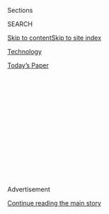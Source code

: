 <div id="app">

<div>

<div>

<div>

<div class="NYTAppHideMasthead css-1q2w90k e1suatyy0">

<div class="section css-ui9rw0 e1suatyy2">

<div class="css-eph4ug er09x8g0">

<div class="css-6n7j50">

</div>

<span class="css-1dv1kvn">Sections</span>

<div class="css-10488qs">

<span class="css-1dv1kvn">SEARCH</span>

</div>

[Skip to content](#site-content)[Skip to site
index](#site-index)

</div>

<div id="masthead-section-label" class="css-1wr3we4 eaxe0e00">

[Technology](https://www.nytimes.com/section/technology)

</div>

<div class="css-10698na e1huz5gh0">

</div>

</div>

<div id="masthead-bar-one" class="section hasLinks css-15hmgas e1csuq9d3">

<div class="css-uqyvli e1csuq9d0">

</div>

<div class="css-1uqjmks e1csuq9d1">

</div>

<div class="css-9e9ivx">

[](https://myaccount.nytimes.com/auth/login?response_type=cookie&client_id=vi)

</div>

<div class="css-1bvtpon e1csuq9d2">

[Today’s
Paper](https://www.nytimes.com/section/todayspaper)

</div>

</div>

</div>

</div>

<div data-aria-hidden="false">

<div id="site-content" data-role="main">

<div>

<div class="css-1aor85t" style="opacity:0.000000001;z-index:-1;visibility:hidden">

<div class="css-1hqnpie">

<div class="css-epjblv">

<span class="css-17xtcya">[Technology](/section/technology)</span><span class="css-x15j1o">|</span><span class="css-fwqvlz">With
India’s TikTok Ban, the World’s Digital Walls Grow
Higher</span>

</div>

<div class="css-k008qs">

<div class="css-1iwv8en">

<span class="css-18z7m18"></span>

<div>

</div>

</div>

<span class="css-1n6z4y">https://nyti.ms/2YIkgf4</span>

<div class="css-1705lsu">

<div class="css-4xjgmj">

<div class="css-4skfbu" data-role="toolbar" data-aria-label="Social Media Share buttons, Save button, and Comments Panel with current comment count" data-testid="share-tools">

  - 
  - 
  - 
  - 
    
    <div class="css-6n7j50">
    
    </div>

  - 
  - 

</div>

</div>

</div>

</div>

</div>

</div>

<div id="NYT_TOP_BANNER_REGION" class="css-13pd83m">

</div>

<div id="top-wrapper" class="css-1sy8kpn">

<div id="top-slug" class="css-l9onyx">

Advertisement

</div>

[Continue reading the main
story](#after-top)

<div class="ad top-wrapper" style="text-align:center;height:100%;display:block;min-height:250px">

<div id="top" class="place-ad" data-position="top" data-size-key="top">

</div>

</div>

<div id="after-top">

</div>

</div>

<div>

<div id="sponsor-wrapper" class="css-1hyfx7x">

<div id="sponsor-slug" class="css-19vbshk">

Supported by

</div>

[Continue reading the main
story](#after-sponsor)

<div id="sponsor" class="ad sponsor-wrapper" style="text-align:center;height:100%;display:block">

</div>

<div id="after-sponsor">

</div>

</div>

<div class="css-186x18t">

</div>

<div class="css-1vkm6nb ehdk2mb0">

# With India’s TikTok Ban, the World’s Digital Walls Grow Higher

</div>

Censorship and politics are fracturing the global internet, isolating
users and industries accustomed to ignoring national borders.

<div class="css-79elbk" data-testid="photoviewer-wrapper">

<div class="css-z3e15g" data-testid="photoviewer-wrapper-hidden">

</div>

<div class="css-1a48zt4 ehw59r15" data-testid="photoviewer-children">

![<span class="css-16f3y1r e13ogyst0" data-aria-hidden="true">The making
of a TikTok video in Hyderabad, India, in
February.</span><span class="css-cnj6d5 e1z0qqy90" itemprop="copyrightHolder"><span class="css-1ly73wi e1tej78p0">Credit...</span><span><span>Noah
Seelam/Agence France-Presse — Getty
Images</span></span></span>](https://static01.nyt.com/images/2020/06/30/business/30india-tech-1/30india-tech-1-articleLarge.jpg?quality=75&auto=webp&disable=upscale)

</div>

</div>

<div class="css-18e8msd">

<div class="css-pdw9fk epjyd6m0">

<div class="css-1txwxcy ey68jwv0" data-aria-hidden="true">

[![Raymond
Zhong](https://static01.nyt.com/images/2018/10/15/multimedia/author-raymond-zhong/author-raymond-zhong-thumbLarge.png
"Raymond Zhong")](https://www.nytimes.com/by/raymond-zhong)[![Kai
Schultz](https://static01.nyt.com/images/2019/11/22/reader-center/author-kai-schultz/author-kai-schultz-thumbLarge.png
"Kai Schultz")](https://www.nytimes.com/by/kai-schultz)

</div>

<div class="css-1baulvz">

By [<span class="css-1baulvz" itemprop="name">Raymond
Zhong</span>](https://www.nytimes.com/by/raymond-zhong) and
[<span class="css-1baulvz last-byline" itemprop="name">Kai
Schultz</span>](https://www.nytimes.com/by/kai-schultz)

</div>

</div>

  - 
    
    <div class="css-ld3wwf e16638kd2">
    
    Published June 30, 2020Updated July 11,
    2020
    
    </div>

  - 
    
    <div class="css-4xjgmj">
    
    <div class="css-pvvomx" data-role="toolbar" data-aria-label="Social Media Share buttons, Save button, and Comments Panel with current comment count" data-testid="share-tools">
    
      - 
      - 
      - 
      - 
        
        <div class="css-6n7j50">
        
        </div>
    
      - 
      - 
    
    </div>
    
    </div>

</div>

<div class="css-mdjrty">

[阅读简体中文版](https://cn.nytimes.com/technology/20200701/india-china-tiktok/ "Read in Simplified Chinese")[閱讀繁體中文版](https://cn.nytimes.com/technology/20200701/india-china-tiktok/zh-hant/ "Read in Traditional Chinese")

</div>

</div>

<div class="section meteredContent css-1r7ky0e" name="articleBody" itemprop="articleBody">

<div class="css-1fanzo5 StoryBodyCompanionColumn">

<div class="css-53u6y8">

The global internet is fracturing. And people like Anusmita Dutta are
paying the price.

Ms. Dutta, 24, joined TikTok three years ago and now has more than
350,000 followers on the video app. From her home in Kolkata, in eastern
India, she records funny skits, monologues, slice-of-life sketches — all
stuff, she says, that people can easily relate to. She also finds videos
from every corner of the earth using the app’s Discover feature.

</div>

</div>

<div>

</div>

<div class="css-1fanzo5 StoryBodyCompanionColumn">

<div class="css-53u6y8">

TikTok makes her feel connected to the wider world. Which is why India’s
decision this week to [ban TikTok and scores of other Chinese
apps](https://www.nytimes.com/2020/06/29/world/asia/tik-tok-banned-india-china.html)
was such a disappointment.

“Real talent came from this app in India,” Ms. Dutta said. Seeing it
come to a sudden end was “obviously disheartening.”

</div>

</div>

<div class="css-1fanzo5 StoryBodyCompanionColumn">

<div class="css-53u6y8">

TikTok, the first Chinese internet service to have a truly global fan
base, is rapidly falling victim to China’s worsening diplomatic
relations around the globe. It is yet another sign that the digital
world, once thought of as a unifying space that transcended old
divisions, is being carved up along the same national lines that split
the physical one.

Tensions between India and China have run hot ever since a [border clash
in the
Himalayas](https://www.nytimes.com/2020/06/16/world/asia/indian-china-border-clash.html)
two weeks ago left 20 Indian soldiers dead. The government in New Delhi
announced [a ban on 59 Chinese
apps](https://pib.gov.in/PressReleasePage.aspx?PRID=1635206) late
Monday, saying they were secretly transmitting users’ data to servers
outside India.

India’s decision strikes at a number of China’s leading technology
companies, including Alibaba, Tencent and Baidu. But perhaps none will
be more affected than TikTok and its Beijing-based parent, ByteDance,
which has built a huge audience in India as part of an aggressive and
well-funded expansion around the world. TikTok has been installed more
than 610 million times in India, according to estimates by [the data
firm Sensor
Tower](https://sensortower.com/blog/tiktok-downloads-2-billion). In the
United States, the app has been installed 165 million times.

</div>

</div>

![<span class="css-16f3y1r e13ogyst0">What was once known as the land of
cheap rip-offs may now offer a glimpse of the future — and American
companies are taking
notice.</span><span class="css-cch8ym"><span class="css-1dv1kvn">Credit</span><span class="css-cnj6d5 e1z0qqy90" itemprop="copyrightHolder"><span class="css-1ly73wi e1tej78p0">Credit...</span><span>Damir
Sagolj/Reuters</span></span></span>](https://static01.nyt.com/images/2016/08/08/business/international/wechat-explainer-still/wechat-explainer-still-videoSixteenByNine3000.jpg)

<div class="css-1fanzo5 StoryBodyCompanionColumn">

<div class="css-53u6y8">

China itself began putting up walls within the global internet years
ago. By blocking Silicon Valley giants like Google and Facebook, Beijing
created a controlled environment in which homegrown upstarts could
flourish, and where the Communist Party could keep a tight grip on
online conversation.

</div>

</div>

<div class="css-1fanzo5 StoryBodyCompanionColumn">

<div class="css-53u6y8">

Now, though, Chinese tech businesses are trying to make it big overseas
even as distrust of the Communist Party is growing in Washington and
other Western capitals. The tensions have [ensnared
ByteDance](https://www.nytimes.com/2019/11/18/technology/tiktok-alex-zhu-interview.html)
as well as companies in computer chips, artificial intelligence and
more. Huawei, the Chinese maker of smartphones and telecom equipment,
has been largely cut off from American technology suppliers and is
fighting to defend its business from accusations that it is a Trojan
horse for Beijing’s cyberspies.

</div>

</div>

<div class="css-79elbk" data-testid="photoviewer-wrapper">

<div class="css-z3e15g" data-testid="photoviewer-wrapper-hidden">

</div>

<div class="css-1a48zt4 ehw59r15" data-testid="photoviewer-children">

![<span class="css-16f3y1r e13ogyst0" data-aria-hidden="true">The
Bytedance Technology booth at the Digital China exhibition in Fuzhou,
China, in
2019.</span><span class="css-cnj6d5 e1z0qqy90" itemprop="copyrightHolder"><span class="css-1ly73wi e1tej78p0">Credit...</span><span>China
Stringer
Network/Reuters</span></span>](https://static01.nyt.com/images/2020/06/30/business/30india-tech-2/merlin_154441491_3bbf667c-8117-4ccb-808c-044d499a144d-articleLarge.jpg?quality=75&auto=webp&disable=upscale)

</div>

</div>

<div class="css-1fanzo5 StoryBodyCompanionColumn">

<div class="css-53u6y8">

Governments worldwide are also becoming more interested in reclaiming
control over digital speech and commerce, adding to the internet’s
increasingly balkanized landscape. The European Union has [taken a tough
line](https://www.nytimes.com/2019/11/19/technology/tech-regulator-europe.html)
on overseeing American giants such as Apple and Google, forcing them to
adapt to local rules.

Dev Khare, a partner at the venture firm Lightspeed India, acknowledged
that India’s app ban was a populist, “feel-good” step in some ways. He
does not, however, see it as a bolt out of the blue.

“It’s something that China did a long time ago,” Mr. Khare said. “If
this is what China does to the rest of the world, then the rest of the
world has the right to do it to China.”

As of Tuesday evening, some TikTok users in India were receiving error
messages when they tried to call up the app.

</div>

</div>

<div class="css-1fanzo5 StoryBodyCompanionColumn">

<div class="css-53u6y8">

Nikhil Gandhi, the head of TikTok for India, [said in a
statement](https://twitter.com/TikTok_IN/status/1277811841364668416)
that the company had been invited to meet with Indian officials and
respond to the decision. He added that TikTok had not shared information
on its Indian users with the Chinese government or any other foreign
government.

</div>

</div>

![<span class="css-16f3y1r e13ogyst0">Behind the scenes, Facebook is
involved in high-stakes diplomatic battles across the globe that have
begun fragmenting the internet
itself.</span><span class="css-cch8ym"><span class="css-1dv1kvn">Credit</span><span class="css-cnj6d5 e1z0qqy90" itemprop="copyrightHolder"><span class="css-1ly73wi e1tej78p0">Credit...</span><span>Albert
Gea/Reuters</span></span></span>](https://static01.nyt.com/images/2017/09/21/insider/FB_THUMB/FB_THUMB-videoSixteenByNine3000.jpg)

<div class="css-1fanzo5 StoryBodyCompanionColumn">

<div class="css-53u6y8">

When it comes to using the consumer marketplace as a geopolitical
cudgel, China is far more used to giving than receiving.

After a National Basketball Association executive tweeted support for
the Hong Kong protests last year, Chinese state-run television canceled
[broadcasts of basketball
games](https://www.nytimes.com/2020/02/14/sports/nba-china-hong-kong-protests.html).
After the police in Canada arrested a Huawei executive in 2018, Beijing
halted shipments of [Canadian canola
oil](https://www.nytimes.com/2019/05/16/world/asia/china-canadian-arrested.html).
After a committee in Norway awarded the 2010 Nobel Peace Prize to a
Chinese dissident, China curbed imports of Norwegian salmon.

India buys a wide variety of goods from China. But by targeting
Chinese-made mobile apps, the nationalist government of Prime Minister
Narendra Modi has gone after a sector of special importance to Beijing.
China’s giant internet companies are running out of new internet users
to win over at home. They see in India a chance to apply lessons from
their growth in China to another huge market brimming with potential.

Indians, in return, have taken to many Chinese apps with gusto — TikTok
in particular.

Ankush Bahuguna, a TikTok user in New Delhi who is in his late 20s, said
other platforms might be able to scoop up the app’s fans in India if
TikTok became unavailable. But it would take time for them to develop
into something as special as TikTok.

“TikTok is one of the most accepting platforms when it comes to
embracing different people,” Mr. Bahuguna said. “I’ve never seen a
platform celebrate so many male belly dancers or male makeup artists or
gay couples. Literally
anyone.”

</div>

</div>

<div class="css-79elbk" data-testid="photoviewer-wrapper">

<div class="css-z3e15g" data-testid="photoviewer-wrapper-hidden">

</div>

<div class="css-1a48zt4 ehw59r15" data-testid="photoviewer-children">

<div class="css-1xdhyk6 erfvjey0">

<span class="css-1ly73wi e1tej78p0">Image</span>

<div class="css-zjzyr8">

<div data-testid="lazyimage-container" style="height:257.77777777777777px">

</div>

</div>

</div>

<span class="css-16f3y1r e13ogyst0" data-aria-hidden="true"> TikTok has
been installed more than 610 million times in India, according to
estimates by Sensor
Tower.</span><span class="css-cnj6d5 e1z0qqy90" itemprop="copyrightHolder"><span class="css-1ly73wi e1tej78p0">Credit...</span><span>Manjunath
Kiran/Agence France-Presse — Getty Images</span></span>

</div>

</div>

<div class="css-1fanzo5 StoryBodyCompanionColumn">

<div class="css-53u6y8">

TikTok’s ease of use made it a uniquely democratic platform for users,
he said. “It empowered them in a way where you don’t really need to
speak English to be a content creator or have a fancy camera.”

One such creator is Saddam Khan, 22, who works as a porter at a New
Delhi railway station and has more than 41,000 TikTok followers. He was
carrying two briefcases on his head for a customer when he heard that
India had banned the app.

“I just wanted to throw the bag away and cry,” Mr. Khan said.

Having such a large following on TikTok has not yet changed his life, he
said. But he is sad that his shot at fame now seems dashed.

“There is a ripple effect in TikTok,” Mr. Khan said. “Boys from small
villages become overnight heroes. It changed their lives. Their status
in society grew.”

Indian officials have long had suspicions about the app. Last year, it
was [removed from Indian app
stores](https://www.nytimes.com/2019/04/17/business/india-tiktok-children-privacy.html)
after a court ruled that the app spread pornography, though it was later
reinstated. Indian politicians have also criticized the platform for
hosting hateful and inflammatory material.

Executives at Indian internet companies largely cheered the government’s
move against their Chinese competitors this week. Naveen Tewari is the
founder and chief executive of InMobi, a company in Bengaluru that
operates two digital platforms, Glance and Roposo.

As tensions between India and China worsened over the past few weeks,
video creators in India had already begun to rethink their choice of
platform and migrate to Roposo, Mr. Tewari said. Now that TikTok seems
down for the count, he is eager to capitalize.

</div>

</div>

<div class="css-1fanzo5 StoryBodyCompanionColumn">

<div class="css-53u6y8">

“The first thing we’re doing is just to assure the millions of users of
TikTok that they have a platform that is homegrown,” Mr. Tewari said.
“They can absolutely come there and continue their entertainment that
they always had, probably in a slightly more responsible way.”

Watchdog groups, however, have noted with concern the Modi government’s
tendency to use sweeping policy instruments for political ends.

“In terms of being a singular act of web censorship, it’s impacted more
Indians than any before,” said Apar Gupta, executive director of the
Internet Freedom Foundation, which promotes digital liberties in India.

The current political climate in India is one in which nationalist
sentiment is likely to be accommodated above other considerations, Mr.
Gupta said.

“Any kind of public policy response which is premised on grounds of
national security needs to emerge from well-defined criteria, which
seems to be absent here,” he said.

Sameer Yasir contributed reporting.

</div>

</div>

<div>

</div>

</div>

<div>

</div>

<div>

</div>

<div>

</div>

<div>

<div id="bottom-wrapper" class="css-1ede5it">

<div id="bottom-slug" class="css-l9onyx">

Advertisement

</div>

[Continue reading the main
story](#after-bottom)

<div id="bottom" class="ad bottom-wrapper" style="text-align:center;height:100%;display:block;min-height:90px">

</div>

<div id="after-bottom">

</div>

</div>

</div>

</div>

</div>

## Site Index

<div>

</div>

## Site Information Navigation

  - [© <span>2020</span> <span>The New York Times
    Company</span>](https://help.nytimes.com/hc/en-us/articles/115014792127-Copyright-notice)

<!-- end list -->

  - [NYTCo](https://www.nytco.com/)
  - [Contact
    Us](https://help.nytimes.com/hc/en-us/articles/115015385887-Contact-Us)
  - [Work with us](https://www.nytco.com/careers/)
  - [Advertise](https://nytmediakit.com/)
  - [T Brand Studio](http://www.tbrandstudio.com/)
  - [Your Ad
    Choices](https://www.nytimes.com/privacy/cookie-policy#how-do-i-manage-trackers)
  - [Privacy](https://www.nytimes.com/privacy)
  - [Terms of
    Service](https://help.nytimes.com/hc/en-us/articles/115014893428-Terms-of-service)
  - [Terms of
    Sale](https://help.nytimes.com/hc/en-us/articles/115014893968-Terms-of-sale)
  - [Site
    Map](https://spiderbites.nytimes.com)
  - [Help](https://help.nytimes.com/hc/en-us)
  - [Subscriptions](https://www.nytimes.com/subscription?campaignId=37WXW)

</div>

</div>

</div>

</div>
